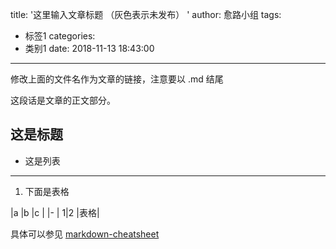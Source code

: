title: '这里输入文章标题 （灰色表示未发布） '
author: 愈路小组
tags:
  - 标签1
categories:
  - 类别1
date: 2018-11-13 18:43:00
---

修改上面的文件名作为文章的链接，注意要以 .md 结尾

这段话是文章的正文部分。

## 这是标题

- 这是列表

--- 

1. 下面是表格

|a |b |c |
|-
| 1|2 |表格|

具体可以参见 [markdown-cheatsheet](https://github.com/adam-p/markdown-here/wiki/Markdown-Cheatsheet)